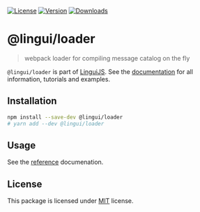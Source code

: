 [![License][badge-license]][license]
[![Version][badge-version]][package]
[![Downloads][badge-downloads]][package]

# @lingui/loader

> webpack loader for compiling message catalog on the fly

`@lingui/loader` is part of [LinguiJS][linguijs]. See the
[documentation][documentation] for all information, tutorials and examples.

## Installation

```sh
npm install --save-dev @lingui/loader
# yarn add --dev @lingui/loader
```

## Usage

See the [reference][reference] documenation.

## License

This package is licensed under [MIT][license] license.

[license]: https://github.com/lingui/js-lingui/blob/main/LICENSE
[linguijs]: https://github.com/lingui/js-lingui
[documentation]: https://lingui.dev
[reference]: https://lingui.dev/ref/loader
[package]: https://www.npmjs.com/package/@lingui/loader
[badge-downloads]: https://img.shields.io/npm/dw/@lingui/loader.svg
[badge-version]: https://img.shields.io/npm/v/@lingui/loader.svg
[badge-license]: https://img.shields.io/npm/l/@lingui/loader.svg
